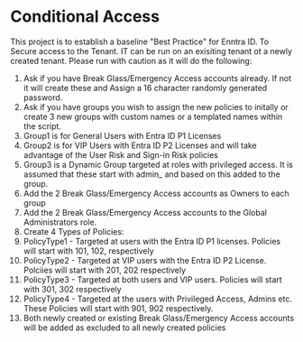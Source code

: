 # Conditional Access
This project is to establish a baseline "Best Practice" for Enntra ID. To Secure access to the Tenant.
IT can be run on an exisiting tenant ot a newly created tenant.
Please run with caution as it will do the following:

1. Ask if you have Break Glass/Emergency Access accounts already. If not it will create these and Assign a 16 character randomly generated password.
2. Ask if you have groups you wish to assign the new policies to initally or create 3 new groups with custom names or a templated names within the script.
3. Group1 is for General Users with Entra ID P1 Licenses
4. Group2 is for VIP Users with Entra ID P2 Licenses and will take advantage of the User Risk and Sign-in Risk policies
5. Group3 is a Dynamic Group targeted at roles with privileged access. It is assumed that these start with admin_ and based on this added to the group.
6. Add the 2 Break Glass/Emergency Access accounts as Owners to each group
7. Add the 2 Break Glass/Emergency Access accounts to the Global Administrators role.
8. Create 4 Types of Policies:
9.    PolicyType1 - Targeted at users with the Entra ID P1 licenses. Policies will start with 101, 102, respectively
10.   PolicyType2 - Targeted at VIP users with the Entra ID P2 License. Polciies will start with 201, 202 respectively
11. PolicyType3 - Targeted at both users and VIP users. Policies will start with 301, 302 respectively
12. PolicyType4 - Targeted at the users with Privileged Access, Admins etc. These Policies will start with 901, 902 respectively.
13. Both newly created or existing Break Glass/Emergency Access accounts will be added as excluded to all newly created policies 
   
